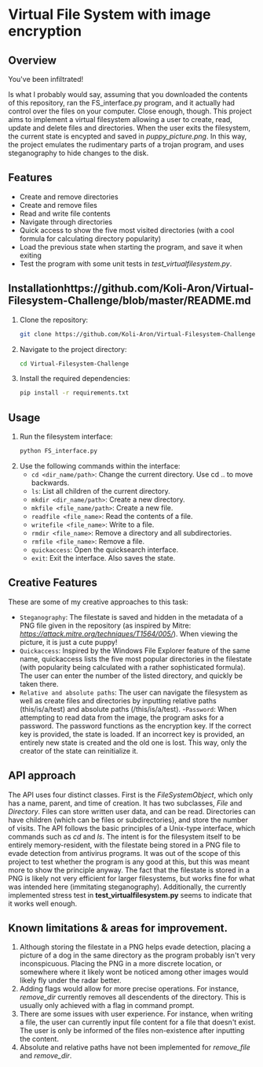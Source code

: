 
# Virtual File System with image encryption

## Overview
You've been infiltrated!

Is what I probably would say, assuming that you downloaded the contents of this repository, ran the FS_interface.py program, and it actually had control over the files on your computer. Close enough, though.
This project aims to implement a virtual filesystem allowing a user to create, read, update and delete files and directories. When the user exits the filesystem, the current state is encypted and saved in _puppy_picture.png_. In this way, the project emulates the rudimentary parts of a trojan program, and uses steganography to hide changes to the disk.

## Features
- Create and remove directories
- Create and remove files
- Read and write file contents
- Navigate through directories
- Quick access to show the five most visited directories (with a cool formula for calculating directory popularity)
- Load the previous state when starting the program, and save it when exiting
- Test the program with some unit tests in _test_virtualfilesystem.py_.

## Installationhttps://github.com/Koli-Aron/Virtual-Filesystem-Challenge/blob/master/README.md
1. Clone the repository:
    ```sh
    git clone https://github.com/Koli-Aron/Virtual-Filesystem-Challenge.git
    ```
2. Navigate to the project directory:
    ```sh
    cd Virtual-Filesystem-Challenge
    ```
3. Install the required dependencies:
    ```sh
    pip install -r requirements.txt
    ```

## Usage
1. Run the filesystem interface:
    ```sh
    python FS_interface.py
    ```
2. Use the following commands within the interface:
    - `cd <dir_name/path>`: Change the current directory. Use cd .. to move backwards.
    - `ls`: List all children of the current directory.
    - `mkdir <dir_name/path>`: Create a new directory.
    - `mkfile <file_name/path>`: Create a new file.
    - `readfile <file_name>`: Read the contents of a file.
    - `writefile <file_name>`: Write to a file.
    - `rmdir <file_name>`: Remove a directory and all subdirectories.
    - `rmfile <file_name>`: Remove a file.
    - `quickaccess`: Open the quicksearch interface.
    - `exit`: Exit the interface. Also saves the state.

## Creative Features

These are some of my creative approaches to this task:
- `Steganography`: The filestate is saved and hidden in the metadata of a PNG file given in the repository (as inspired by Mitre: _https://attack.mitre.org/techniques/T1564/005/_). When viewing the picture, it is just a cute puppy!
- `Quickaccess`: Inspired by the Windows File Explorer feature of the same name, quickaccess lists the five most popular directories in the filestate (with popularity being calculated with a rather sophisticated formula). The user can enter the number of the listed directory, and quickly be taken there.
- `Relative and absolute paths`: The user can navigate the filesystem as well as create files and directories by inputting relative paths (this/is/a/test) and absolute paths (/this/is/a/test).
-`Password`: When attempting to read data from the image, the program asks for a password. The password functions as the encryption key. If the correct key is provided, the state is loaded. If an incorrect key is provided, an entirely new state is created and the old one is lost. This way, only the creator of the state can reinitialize it.

## API approach

The API uses four distinct classes. First is the _FileSystemObject_, which only has a name, parent, and time of creation. It has two subclasses, _File_ and _Directory_. Files can store written user data, and can be read. Directories can have children (which can be files or subdirectories), and store the number of visits.
The API follows the basic principles of a Unix-type interface, which commands such as _cd_ and _ls_.
The intent is for the filesystem itself to be entirely memory-resident, with the filestate being stored in a PNG file to evade detection from antivirus programs. It was out of the scope of this project to test whether the program is any good at this, but this was meant more to show the principle anyway.
The fact that the filestate is stored in a PNG is likely not very efficient for larger filesystems, but works fine for what was intended here (immitating steganography). Additionally, the currently implemented stress test in __test_virtualfilesystem.py__ seems to indicate that it works well enough.

## Known limitations & areas for improvement.
1. Although storing the filestate in a PNG helps evade detection, placing a picture of a dog in the same directory as the program probably isn't very inconspicuous. Placing the PNG in a more discrete location, or somewhere where it likely wont be noticed among other images would likely fly under the radar better.
2. Adding flags would allow for more precise operations. For instance, _remove_dir_ currently removes all descendents of the directory. This is usually only achieved with a flag in command prompt.
3. There are some issues with user experience. For instance, when writing a file, the user can currently input file content for a file that doesn't exist. The user is only be informed of the files non-existence after inputting the content.
4. Absolute and relative paths have not been implemented for _remove_file_ and _remove_dir_.
